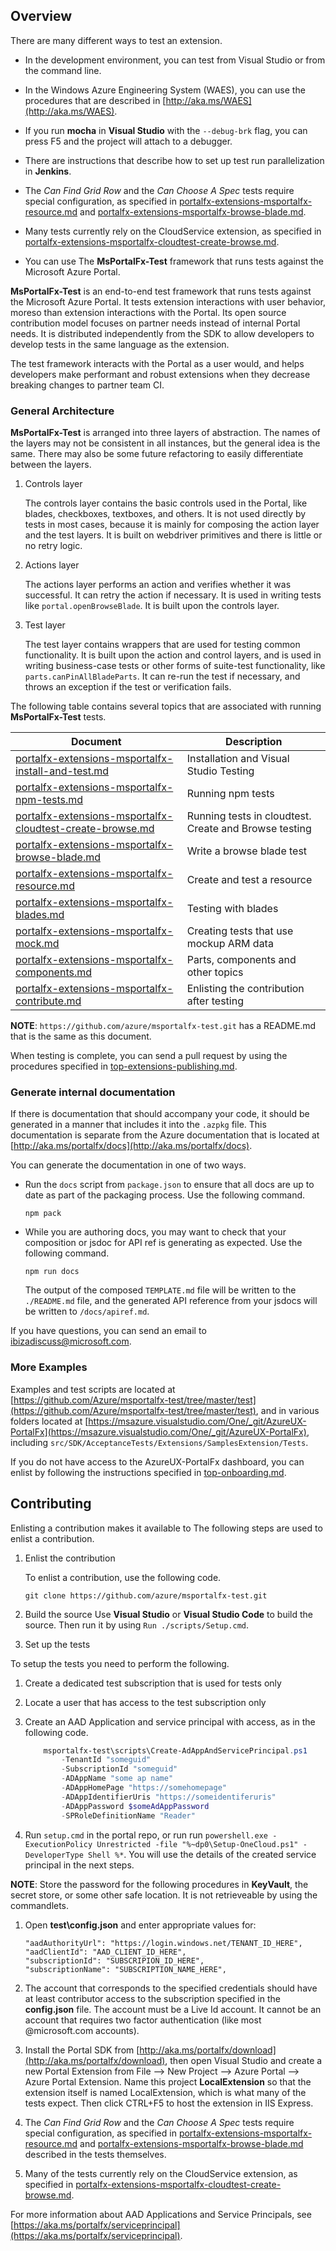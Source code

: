 <a name="overview"></a>
## Overview

<!-- TODO: Compare doc against list of items to update in 
https://stackoverflow.microsoft.com/questions/82011/msportalfx-test-documentation-issues
-->
There are many different ways to test an extension.

* In the development environment, you can test from Visual Studio or from the command line. 

* In the Windows Azure Engineering System (WAES), you can use the procedures that are described in [http://aka.ms/WAES](http://aka.ms/WAES). 

* If you run **mocha** in **Visual Studio** with the `--debug-brk` flag, you can press F5 and the project will attach to a debugger.

* There are instructions that describe how to set up test run parallelization in **Jenkins**.

* The *Can Find Grid Row* and the *Can Choose A Spec* tests require special configuration, as specified in [portalfx-extensions-msportalfx-resource.md](portalfx-extensions-msportalfx-resource.md) and [portalfx-extensions-msportalfx-browse-blade.md](portalfx-extensions-msportalfx-browse-blade.md).

* Many tests currently rely on the CloudService extension, as specified in [portalfx-extensions-msportalfx-cloudtest-create-browse.md](portalfx-extensions-msportalfx-cloudtest-create-browse.md).

* You can use The **MsPortalFx-Test** framework that runs tests against the Microsoft Azure Portal. 

**MsPortalFx-Test** is an end-to-end test framework that runs tests against the Microsoft Azure Portal. It tests extension interactions with user behavior, moreso than extension interactions with the Portal.  Its open source contribution model focuses on partner needs instead of internal Portal needs. It is distributed independently from the SDK to allow developers to develop tests in the same language as the extension.

The test framework interacts with the Portal as a user would, and helps developers make performant and robust extensions when they decrease breaking changes to partner team CI.

<a name="overview-general-architecture"></a>
### General Architecture

**MsPortalFx-Test** is arranged into three layers of abstraction. The names of the layers may not be consistent in all instances, but the general idea is the same.  There may also be some future refactoring to easily differentiate between the layers.

1. Controls layer

    The controls layer contains the basic controls used in the Portal, like blades, checkboxes, textboxes, and others.  It is not used directly by tests in most cases, because it is mainly for composing the action layer and the  test layers. It is built on webdriver primitives and there is little or no retry logic.  

 1. Actions layer

    The actions layer performs an action and verifies whether it was successful. It can retry the action if necessary. It is  used in writing tests like `portal.openBrowseBlade`. It is built upon the controls layer.

1. Test layer

    The test layer contains wrappers that are used for testing common functionality. It is built upon the action and control layers, and is used in writing business-case tests or other forms of suite-test functionality, like `parts.canPinAllBladeParts`. It can re-run the test if necessary, and throws an exception if the test or verification fails.

The following table contains several topics that are associated with running  **MsPortalFx-Test** tests.

| Document | Description |
| -------- | ----------- |
| [portalfx-extensions-msportalfx-install-and-test.md](portalfx-extensions-msportalfx-install-and-test.md) | Installation and Visual Studio Testing |
| [portalfx-extensions-msportalfx-npm-tests.md](portalfx-extensions-msportalfx-npm-tests.md) | Running npm tests |
| [portalfx-extensions-msportalfx-cloudtest-create-browse.md](portalfx-extensions-msportalfx-cloudtest-create-browse.md) | Running tests in cloudtest.  Create and Browse testing |
| [portalfx-extensions-msportalfx-browse-blade.md](portalfx-extensions-msportalfx-browse-blade.md) |  Write a browse blade test |
| [portalfx-extensions-msportalfx-resource.md](portalfx-extensions-msportalfx-resource.md) | Create and test a resource |
| [portalfx-extensions-msportalfx-blades.md](portalfx-extensions-msportalfx-blades.md) | Testing with blades |
| [portalfx-extensions-msportalfx-mock.md](portalfx-extensions-msportalfx-mock.md) | Creating tests that use mockup ARM data  |
| [portalfx-extensions-msportalfx-components.md](portalfx-extensions-msportalfx-components.md) | Parts, components and other topics  |
| [portalfx-extensions-msportalfx-contribute.md](portalfx-extensions-msportalfx-contribute.md) | Enlisting the contribution after testing   |

**NOTE**: `https://github.com/azure/msportalfx-test.git` has a README.md that is the same as this document.

When testing is complete, you can send a pull request by using the procedures specified in [top-extensions-publishing.md](top-extensions-publishing.md).

<a name="overview-generate-internal-documentation"></a>
### Generate internal documentation

<!-- TODO:  Determine whether this sentence is accurate.  If not, 
1)  Is there any documentation to generate
2)  Where will it be located after it is generated
3)  Are there any reminders while the code is being created that this 
    documentation should exist
-->

If there is documentation that should accompany your code, it should be generated  in a manner that includes it into the `.azpkg` file. This documentation is separate from the Azure documentation that is located at [http://aka.ms/portalfx/docs](http://aka.ms/portalfx/docs).

You can generate the documentation in one of two ways.

* Run the `docs` script from `package.json` to ensure that all docs are up to date as part of the packaging process.  Use the following command.

    ```
    npm pack
    ```

* While you are authoring docs, you may want to check that your composition or jsdoc for API ref is generating as expected.   Use the following command.

    ```
    npm run docs
    ```

    The output of the composed `TEMPLATE.md` file will be written to the `./README.md` file, and the generated API reference from your jsdocs will be written to `/docs/apiref.md`.


If you have questions, you can send an email to <a href="mailto:ibizadiscuss@microsoft.com">ibizadiscuss@microsoft.com</a>.

<a name="overview-more-examples"></a>
### More Examples

Examples and test scripts are located at [https://github.com/Azure/msportalfx-test/tree/master/test](https://github.com/Azure/msportalfx-test/tree/master/test), and in various folders located at  [https://msazure.visualstudio.com/One/_git/AzureUX-PortalFx](https://msazure.visualstudio.com/One/_git/AzureUX-PortalFx), including `src/SDK/AcceptanceTests/Extensions/SamplesExtension/Tests`.

If you do not have access to the AzureUX-PortalFx dashboard, you can enlist by following the instructions specified in [top-onboarding.md](top-onboarding.md). 

 
<a name="contributing"></a>
## Contributing

Enlisting a contribution makes it available to 
The following steps are used to enlist a contribution.

1. Enlist the contribution

    To enlist a contribution, use the following code.

    `git clone https://github.com/azure/msportalfx-test.git`

1. Build the source
    Use **Visual Studio** or **Visual Studio Code** to build the source. Then run it by using `Run ./scripts/Setup.cmd`.

1. Set up the tests

To setup the tests you need to perform the following.

1. Create a dedicated test subscription that is used for tests only

1. Locate a user that has access to the test subscription only

1. Create an  AAD Application and service principal with access, as in the following code.

    ```powershell 
        msportalfx-test\scripts\Create-AdAppAndServicePrincipal.ps1 
            -TenantId "someguid" 
            -SubscriptionId "someguid" 
            -ADAppName "some ap name" 
            -ADAppHomePage "https://somehomepage" 
            -ADAppIdentifierUris "https://someidentiferuris" 
            -ADAppPassword $someAdAppPassword 
            -SPRoleDefinitionName "Reader" 
    ```

1. Run `setup.cmd` in the portal repo, or run run `powershell.exe -ExecutionPolicy Unrestricted -file "%~dp0\Setup-OneCloud.ps1" -DeveloperType Shell %*`. You will use the details of the created service principal in the next steps.  

**NOTE**: Store the password for the following procedures in **KeyVault**,  the secret store, or some other safe location. It is not retrieveable by using the commandlets. 

1. Open **test\config.json** and enter appropriate values for:

    ```
    "aadAuthorityUrl": "https://login.windows.net/TENANT_ID_HERE",
    "aadClientId": "AAD_CLIENT_ID_HERE",
    "subscriptionId": "SUBSCRIPION_ID_HERE",
    "subscriptionName": "SUBSCRIPTION_NAME_HERE",
    ```

1. The account that corresponds to the specified credentials should have at least contributor access to the subscription specified in the **config.json** file. The account must be a Live Id account. It cannot be an account that requires two factor authentication (like most @microsoft.com accounts). 

1. Install the Portal SDK from [http://aka.ms/portalfx/download](http://aka.ms/portalfx/download), then open Visual Studio and create a new Portal Extension from File --> New Project --> Azure Portal --> Azure Portal Extension. Name this project **LocalExtension** so that the extension itself is named LocalExtension, which is what many of the tests expect. Then click CTRL+F5 to host the extension in IIS Express.

1. The *Can Find Grid Row* and the *Can Choose A Spec* tests require special configuration, as specified in [portalfx-extensions-msportalfx-resource.md](portalfx-extensions-msportalfx-resource.md) and [portalfx-extensions-msportalfx-browse-blade.md](portalfx-extensions-msportalfx-browse-blade.md)   described in the tests themselves.

1. Many of the tests currently rely on the CloudService extension, as specified in [portalfx-extensions-msportalfx-cloudtest-create-browse.md](portalfx-extensions-msportalfx-cloudtest-create-browse.md).

<!-- TODO: Determine whether the dependency has been removed."We are working to remove this dependency." -->

For more information about AAD Applications and Service Principals, see [https://aka.ms/portalfx/serviceprincipal](https://aka.ms/portalfx/serviceprincipal).  


